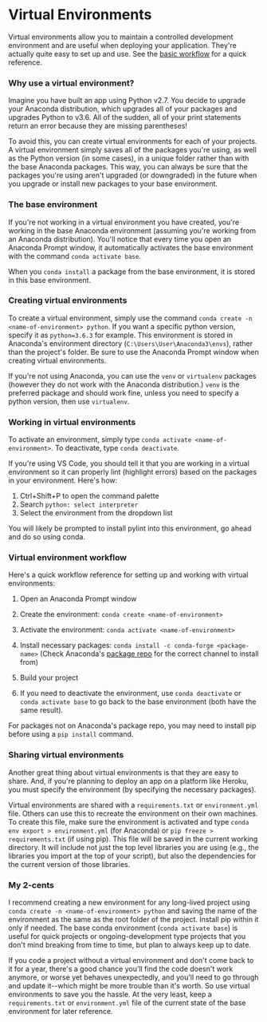 # Virtual Environments

Virtual environments allow you to maintain a controlled development environment and are useful when deploying your application. They're actually quite easy to set up and use. See the [basic workflow](#virtual-environment-workflow) for a quick reference.

### Why use a virtual environment?

Imagine you have built an app using Python v2.7. You decide to upgrade your Anaconda distribution, which upgrades all of your packages and upgrades Python to v3.6. All of the sudden, all of your print statements return an error because they are missing parentheses! 

To avoid this, you can create virtual environments for each of your projects. A virtual environment simply saves all of the packages you're using, as well as the Python version (in some cases), in a unique folder rather than with the base Anaconda packages. This way, you can always be sure that the packages you're using aren't upgraded (or downgraded) in the future when you upgrade or install new packages to your base environment.

### The base environment

If you're not working in a virtual environment you have created, you're working in the base Anaconda environment (assuming you're working from an Anaconda distribution). You'll notice that every time you open an Anaconda Prompt window, it automatically activates the base environment with the command `conda activate base`.

When you `conda install` a package from the base environment, it is stored in this base environment.

### Creating virtual environments

To create a virtual environment, simply use the command `conda create -n <name-of-environment> python`. If you want a specific python version, specify it as `python=3.6.3` for example. This environment is stored in Anaconda's environment directory (`C:\Users\User\Anaconda3\envs`), rather than the project's folder. Be sure to use the Anaconda Prompt window when creating virtual environments.

If you're not using Anaconda, you can use the `venv` or `virtualenv` packages (however they do not work with the Anaconda distribution.) `venv` is the preferred package and should work fine, unless you need to specify a python version, then use `virtualenv`.

### Working in virtual environments

To activate an environment, simply type `conda activate <name-of-environment>`. To deactivate, type `conda deactivate`. 

If you're using VS Code, you should tell it that you are working in a virtual environment so it can properly lint (highlight errors) based on the packages in your environment. Here's how:

1. Ctrl+Shift+P to open the command palette
2. Search `python: select interpreter`
3. Select the environment from the dropdown list

You will likely be prompted to install pylint into this environment, go ahead and do so using conda.

### Virtual environment workflow

Here's a quick workflow reference for setting up and working with virtual environments:

1. Open an Anaconda Prompt window
2. Create the environment: `conda create <name-of-environment>`
3. Activate the environment:  `conda activate <name-of-environment>`
4. Install necessary packages:  `conda install -c conda-forge <package-name>` (Check Anaconda's [package repo]( https://anaconda.org/anaconda/repo ) for the correct channel to install from)

5. Build your project
6. If you need to deactivate the environment, use `conda deactivate` or `conda activate base` to go back to the base environment (both have the same result).

For packages not on Anaconda's package repo, you may need to install pip before using a `pip install` command.

### Sharing virtual environments

Another great thing about virtual environments is that they are easy to share. And, if you're planning to deploy an app on a platform like Heroku, you must specify the environment (by specifying the necessary packages).

Virtual environments are shared with a `requirements.txt` or `environment.yml` file. Others can use this to recreate the environment on their own machines. To create this file, make sure the environment is activated and type `conda env export > environment.yml` (for Anaconda) or `pip freeze > requirements.txt` (if using pip). This file will be saved in the current working directory. It will include not just the top level libraries you are using (e.g., the libraries you import at the top of your script), but also the dependencies for the current version of those libraries.

### My 2-cents

I recommend creating a new environment for any long-lived project using `conda create -n <name-of-environment> python` and saving the name of the environment as the same as the root folder of the project. Install pip within it only if needed. The base conda environment (`conda activate base`) is useful for quick projects or ongoing-development type projects that you don't mind breaking from time to time, but plan to always keep up to date.

If you code a project without a virtual environment and don't come back to it for a year, there's a good chance you'll find the code doesn't work anymore, or worse yet behaves unexpectedly, and you'll need to go through and update it--which might be more trouble than it's worth. So use virtual environments to save you the hassle. At the very least, keep a `requirements.txt` or `environment.yml` file of the current state of the base environment for later reference.